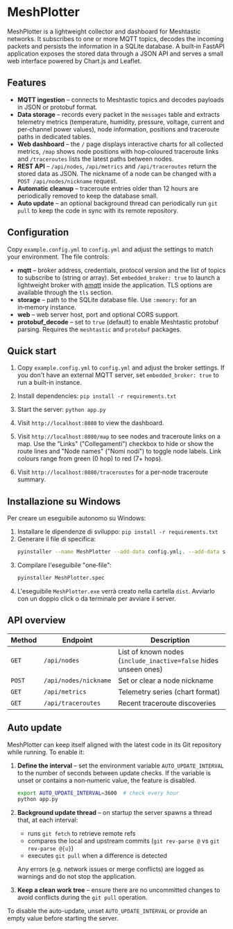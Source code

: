 # MeshPlotter

MeshPlotter is a lightweight collector and dashboard for Meshtastic networks.
It subscribes to one or more MQTT topics, decodes the incoming packets and
persists the information in a SQLite database.  A built‑in FastAPI application
exposes the stored data through a JSON API and serves a small web interface
powered by Chart.js and Leaflet.


## Features

- **MQTT ingestion** – connects to Meshtastic topics and decodes payloads in
  JSON or protobuf format.
- **Data storage** – records every packet in the `messages` table and extracts
  telemetry metrics (temperature, humidity, pressure, voltage, current and
  per‑channel power values), node information, positions and traceroute paths in
  dedicated tables.
- **Web dashboard** – the `/` page displays interactive charts for all
  collected metrics, `/map` shows node positions with hop‑coloured traceroute
  links and `/traceroutes` lists the latest paths between nodes.
- **REST API** – `/api/nodes`, `/api/metrics` and `/api/traceroutes` return the
  stored data as JSON.  The nickname of a node can be changed with a
  `POST /api/nodes/nickname` request.
- **Automatic cleanup** – traceroute entries older than 12 hours are
  periodically removed to keep the database small.
- **Auto update** – an optional background thread can periodically run
  `git pull` to keep the code in sync with its remote repository.

## Configuration

Copy `example.config.yml` to `config.yml` and adjust the settings to match your
environment.  The file controls:

- **mqtt** – broker address, credentials, protocol version and the list of
  topics to subscribe to (string or array).  Set `embedded_broker: true` to
  launch a lightweight broker with [amqtt](https://github.com/beerfactory/hbmqtt)
  inside the application. TLS options are available through the `tls` section.
- **storage** – path to the SQLite database file.  Use `:memory:` for an
  in‑memory instance.
- **web** – web server host, port and optional CORS support.
- **protobuf_decode** – set to `true` (default) to enable Meshtastic protobuf
  parsing.  Requires the `meshtastic` and `protobuf` packages.

## Quick start

1. Copy `example.config.yml` to `config.yml` and adjust the broker settings.
   If you don't have an external MQTT server, set `embedded_broker: true` to
   run a built-in instance.
2. Install dependencies: `pip install -r requirements.txt`
3. Start the server: `python app.py`
4. Visit `http://localhost:8080` to view the dashboard.
5. Visit `http://localhost:8080/map` to see nodes and traceroute links on a
   map. Use the "Links" ("Collegamenti") checkbox to hide or show the route
   lines and "Node names" ("Nomi nodi") to toggle node labels. Link colours
   range from green (0 hop) to red (7+ hops).

6. Visit `http://localhost:8080/traceroutes` for a per‑node traceroute
   summary.

## Installazione su Windows

Per creare un eseguibile autonomo su Windows:

1. Installare le dipendenze di sviluppo: `pip install -r requirements.txt`
2. Generare il file di specifica:
   ```bash
   pyinstaller --name MeshPlotter --add-data config.yml;. --add-data static;static app.py
   ```
3. Compilare l'eseguibile "one‑file":
   ```bash
   pyinstaller MeshPlotter.spec
   ```
4. L'eseguibile `MeshPlotter.exe` verrà creato nella cartella `dist`. Avviarlo
   con un doppio click o da terminale per avviare il server.


## API overview

| Method | Endpoint               | Description                      |
| ------ | ---------------------- | -------------------------------- |
| `GET`  | `/api/nodes`           | List of known nodes (`include_inactive=false` hides unseen ones) |
| `POST` | `/api/nodes/nickname`  | Set or clear a node nickname     |
| `GET`  | `/api/metrics`         | Telemetry series (chart format)  |
| `GET`  | `/api/traceroutes`     | Recent traceroute discoveries    |

## Auto update

MeshPlotter can keep itself aligned with the latest code in its Git repository
while running. To enable it:

1. **Define the interval** – set the environment variable
   `AUTO_UPDATE_INTERVAL` to the number of seconds between update checks. If the
   variable is unset or contains a non‑numeric value, the feature is disabled.

   ```bash
   export AUTO_UPDATE_INTERVAL=3600  # check every hour
   python app.py
   ```

2. **Background update thread** – on startup the server spawns a thread that,
   at each interval:
   - runs `git fetch` to retrieve remote refs
   - compares the local and upstream commits (`git rev-parse @` vs
     `git rev-parse @{u}`)
   - executes `git pull` when a difference is detected

   Any errors (e.g. network issues or merge conflicts) are logged as warnings
   and do not stop the application.

3. **Keep a clean work tree** – ensure there are no uncommitted changes to
   avoid conflicts during the `git pull` operation.

To disable the auto-update, unset `AUTO_UPDATE_INTERVAL` or provide an empty
value before starting the server.

